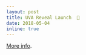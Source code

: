 ```yaml
---
layout: post
title: UVA Reveal Launch  🚀
date: 2018-05-04
inline: true
---
```


[More info](https://ss4ws.github.io/blog/2018/Reveal-Live-copy/). 


